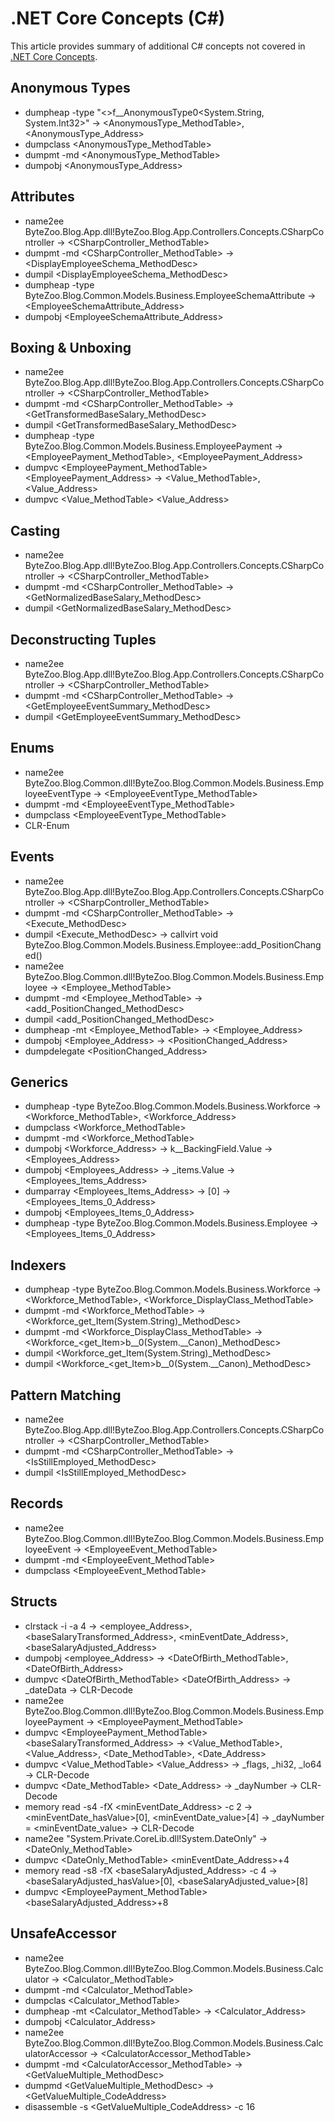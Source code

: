 # .NET Core Concepts (C#)

This article provides summary of additional C# concepts not covered in [.NET Core Concepts](./.NET%20Core%20Concepts%20(Summary).md).

## Anonymous Types

* dumpheap -type \"<>f__AnonymousType0<System.String, System.Int32>\" -> <AnonymousType_MethodTable>, <AnonymousType_Address>
* dumpclass <AnonymousType_MethodTable>
* dumpmt -md <AnonymousType_MethodTable>
* dumpobj <AnonymousType_Address>

## Attributes

* name2ee ByteZoo.Blog.App.dll!ByteZoo.Blog.App.Controllers.Concepts.CSharpController -> <CSharpController_MethodTable>
* dumpmt -md <CSharpController_MethodTable> -> <DisplayEmployeeSchema_MethodDesc>
* dumpil <DisplayEmployeeSchema_MethodDesc>
* dumpheap -type ByteZoo.Blog.Common.Models.Business.EmployeeSchemaAttribute -> <EmployeeSchemaAttribute_Address>
* dumpobj <EmployeeSchemaAttribute_Address>

## Boxing & Unboxing

* name2ee ByteZoo.Blog.App.dll!ByteZoo.Blog.App.Controllers.Concepts.CSharpController -> <CSharpController_MethodTable>
* dumpmt -md <CSharpController_MethodTable> -> <GetTransformedBaseSalary_MethodDesc>
* dumpil <GetTransformedBaseSalary_MethodDesc>
* dumpheap -type ByteZoo.Blog.Common.Models.Business.EmployeePayment -> <EmployeePayment_MethodTable>, <EmployeePayment_Address>
* dumpvc <EmployeePayment_MethodTable> <EmployeePayment_Address> -> <Value_MethodTable>, <Value_Address>
* dumpvc <Value_MethodTable> <Value_Address>

## Casting

* name2ee ByteZoo.Blog.App.dll!ByteZoo.Blog.App.Controllers.Concepts.CSharpController -> <CSharpController_MethodTable>
* dumpmt -md <CSharpController_MethodTable> -> <GetNormalizedBaseSalary_MethodDesc>
* dumpil <GetNormalizedBaseSalary_MethodDesc>

## Deconstructing Tuples

* name2ee ByteZoo.Blog.App.dll!ByteZoo.Blog.App.Controllers.Concepts.CSharpController -> <CSharpController_MethodTable>
* dumpmt -md <CSharpController_MethodTable> -> <GetEmployeeEventSummary_MethodDesc>
* dumpil <GetEmployeeEventSummary_MethodDesc>

## Enums

* name2ee ByteZoo.Blog.Common.dll!ByteZoo.Blog.Common.Models.Business.EmployeeEventType -> <EmployeeEventType_MethodTable>
* dumpmt -md <EmployeeEventType_MethodTable>
* dumpclass <EmployeeEventType_MethodTable>
* CLR-Enum

## Events

* name2ee ByteZoo.Blog.App.dll!ByteZoo.Blog.App.Controllers.Concepts.CSharpController -> <CSharpController_MethodTable>
* dumpmt -md <CSharpController_MethodTable> -> <Execute_MethodDesc>
* dumpil <Execute_MethodDesc> -> callvirt void ByteZoo.Blog.Common.Models.Business.Employee::add_PositionChanged()
* name2ee ByteZoo.Blog.Common.dll!ByteZoo.Blog.Common.Models.Business.Employee -> <Employee_MethodTable>
* dumpmt -md <Employee_MethodTable> -> <add_PositionChanged_MethodDesc>
* dumpil <add_PositionChanged_MethodDesc>
* dumpheap -mt <Employee_MethodTable> -> <Employee_Address>
* dumpobj <Employee_Address> -> <PositionChanged_Address>
* dumpdelegate <PositionChanged_Address>

## Generics

* dumpheap -type ByteZoo.Blog.Common.Models.Business.Workforce -> <Workforce_MethodTable>, <Workforce_Address>
* dumpclass <Workforce_MethodTable>
* dumpmt -md <Workforce_MethodTable>
* dumpobj <Workforce_Address> -> <Employees>k__BackingField.Value -> <Employees_Address>
* dumpobj <Employees_Address> -> _items.Value -> <Employees_Items_Address>
* dumparray <Employees_Items_Address> -> [0] -> <Employees_Items_0_Address>
* dumpobj <Employees_Items_0_Address>
* dumpheap -type ByteZoo.Blog.Common.Models.Business.Employee -> <Employees_Items_0_Address>

## Indexers

* dumpheap -type ByteZoo.Blog.Common.Models.Business.Workforce -> <Workforce_MethodTable>, <Workforce_DisplayClass_MethodTable>
* dumpmt -md <Workforce_MethodTable> -> <Workforce_get_Item(System.String)_MethodDesc>
* dumpmt -md <Workforce_DisplayClass_MethodTable> -> <Workforce_<get_Item>b__0(System.__Canon)_MethodDesc>
* dumpil <Workforce_get_Item(System.String)_MethodDesc>
* dumpil <Workforce_<get_Item>b__0(System.__Canon)_MethodDesc>

## Pattern Matching

* name2ee ByteZoo.Blog.App.dll!ByteZoo.Blog.App.Controllers.Concepts.CSharpController -> <CSharpController_MethodTable>
* dumpmt -md <CSharpController_MethodTable> -> <IsStillEmployed_MethodDesc>
* dumpil <IsStillEmployed_MethodDesc>

## Records

* name2ee ByteZoo.Blog.Common.dll!ByteZoo.Blog.Common.Models.Business.EmployeeEvent -> <EmployeeEvent_MethodTable>
* dumpmt -md <EmployeeEvent_MethodTable>
* dumpclass <EmployeeEvent_MethodTable>

## Structs

* clrstack -i -a 4 -> <employee_Address>, <baseSalaryTransformed_Address>, <minEventDate_Address>, <baseSalaryAdjusted_Address>
* dumpobj <employee_Address> -> <DateOfBirth_MethodTable>, <DateOfBirth_Address>
* dumpvc <DateOfBirth_MethodTable> <DateOfBirth_Address> -> _dateData -> CLR-Decode
* name2ee ByteZoo.Blog.Common.dll!ByteZoo.Blog.Common.Models.Business.EmployeePayment -> <EmployeePayment_MethodTable>
* dumpvc <EmployeePayment_MethodTable> <baseSalaryTransformed_Address> -> <Value_MethodTable>, <Value_Address>, <Date_MethodTable>, <Date_Address>
* dumpvc <Value_MethodTable> <Value_Address> -> _flags, _hi32, _lo64 -> CLR-Decode
* dumpvc <Date_MethodTable> <Date_Address> -> _dayNumber -> CLR-Decode
* memory read -s4 -fX <minEventDate_Address> -c 2 -> <minEventDate_hasValue>[0], <minEventDate_value>[4] -> _dayNumber = <minEventDate_value> -> CLR-Decode
* name2ee "System.Private.CoreLib.dll!System.DateOnly" -> <DateOnly_MethodTable>
* dumpvc <DateOnly_MethodTable> <minEventDate_Address>+4
* memory read -s8 -fX <baseSalaryAdjusted_Address> -c 4 -> <baseSalaryAdjusted_hasValue>[0], <baseSalaryAdjusted_value>[8]
* dumpvc <EmployeePayment_MethodTable> <baseSalaryAdjusted_Address>+8

## UnsafeAccessor

* name2ee ByteZoo.Blog.Common.dll!ByteZoo.Blog.Common.Models.Business.Calculator -> <Calculator_MethodTable>
* dumpmt -md <Calculator_MethodTable>
* dumpclas <Calculator_MethodTable>
* dumpheap -mt <Calculator_MethodTable> -> <Calculator_Address>
* dumpobj <Calculator_Address>
* name2ee ByteZoo.Blog.Common.dll!ByteZoo.Blog.Common.Models.Business.CalculatorAccessor -> <CalculatorAccessor_MethodTable>
* dumpmt -md <CalculatorAccessor_MethodTable> -> <GetValueMultiple_MethodDesc>
* dumpmd <GetValueMultiple_MethodDesc> -> <GetValueMultiple_CodeAddress>
* disassemble -s <GetValueMultiple_CodeAddress> -c 16